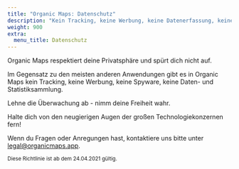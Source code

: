 ```yaml
---
title: "Organic Maps: Datenschutz"
description: "Kein Tracking, keine Werbung, keine Datenerfassung, keine Statistiksammlung, keine Spyware"
weight: 900
extra:
  menu_title: Datenschutz
---
```


Organic Maps respektiert deine Privatsphäre und spürt dich nicht auf.

Im Gegensatz zu den meisten anderen Anwendungen gibt es in Organic Maps kein Tracking, keine Werbung, keine Spyware, keine Daten- und Statistiksammlung.

Lehne die Überwachung ab - nimm deine Freiheit wahr.

Halte dich von den neugierigen Augen der großen Technologiekonzernen fern!

Wenn du Fragen oder Anregungen hast, kontaktiere uns bitte unter
[legal@organicmaps.app](mailto:legal@organicmaps.app).

<sub>Diese Richtlinie ist ab dem 24.04.2021 gültig.</sub>
